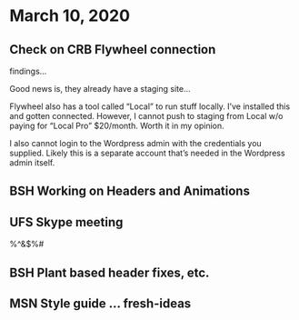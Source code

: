 # March 10, 2020

## Check on CRB Flywheel connection
findings...

Good news is, they already have a staging site...

Flywheel also has a tool called “Local” to run stuff locally. I’ve installed this and gotten connected. However, I cannot push to staging from Local w/o paying for “Local Pro” $20/month. Worth it in my opinion.

I also cannot login to the Wordpress admin with the credentials you supplied. Likely this is a separate account that’s needed in the Wordpress admin itself.

## BSH Working on Headers and Animations

## UFS Skype meeting
%^&$%#

## BSH Plant based header fixes, etc.

## MSN Style guide ... fresh-ideas

